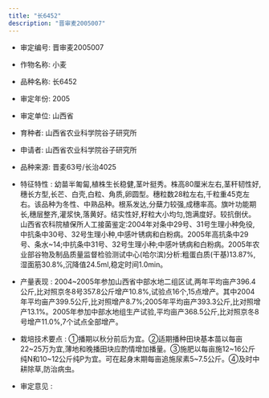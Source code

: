 ```yaml
---
title: "长6452"
description: "晋审麦2005007"
---
```

* 审定编号:  晋审麦2005007

*  作物名称:  小麦

*  品种名称:  长6452

*  审定年份:  2005

*  审定单位:  山西省

* 育种者:  山西省农业科学院谷子研究所

*  申请者:  山西省农业科学院谷子研究所

*  品种来源:  晋麦63号/长治4025

*  特征特性 : 
幼苗半匍匐,植株生长稳健,茎叶挺秀。株高80厘米左右,茎秆韧性好,穗长方型,长芒、白壳,白粒、角质,卵圆型。穗粒数28粒左右,千粒重45克左右。该品种为冬性、中熟品种。根系发达,分蘖力较强,成穗率高。旗叶功能期长,穗层整齐,灌浆快,落黄好。结实性好,籽粒大小均匀,饱满度好。较抗倒伏。山西省农科院植保所人工接菌鉴定:2004年对条中29号、31号生理小种免役,中抗条中30号、32号生理小种,中感叶锈病和白粉病。2005年高抗条中29号、条水~14;中抗条中31号、32号生理小种;中感叶锈病和白粉病。2005年农业部谷物及制品质量监督检验测试中心(哈尔滨)分析:粗蛋白质(干基)13.87%,湿面筋30.8%,沉降值24.5ml,稳定时间1.0min。
 
*  产量表现 : 
2004~2005年参加山西省中部水地二组区试,两年平均亩产396.4公斤,比对照京冬8号357.8公斤增产10.8%,试验点16个,15点增产。其中2004年平均亩产399.5公斤,比对照增产8.7%;2005年平均亩产393.3公斤,比对照增产13.1%。2005年参加中部水地组生产试验,平均亩产368.5公斤,比对照京冬8号增产11.0%,7个试点全部增产。

*  栽培技术要点 : 
①播期以秋分前后为宜。②适期播种田块基本苗以每亩22~25万为宜,薄地和晚播田块应酌情增加播量。③施肥以每亩施12~16公斤纯N和10~12公斤纯P为宜。可在起身末期每亩追施尿素5~7.5公斤。④及时中耕除草,防治病虫。

*  审定意见 : 

